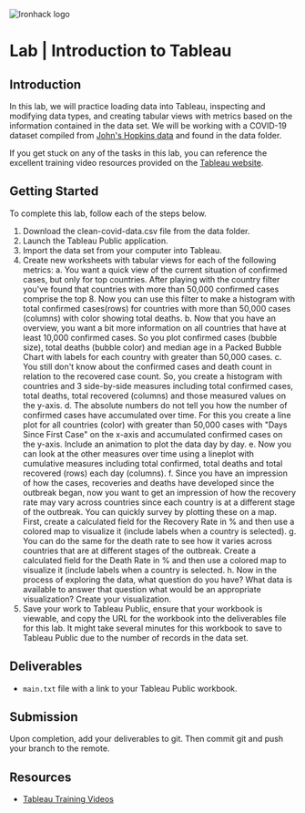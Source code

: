 ![Ironhack logo](https://i.imgur.com/1QgrNNw.png)

# Lab | Introduction to Tableau

## Introduction

In this lab, we will practice loading data into Tableau, inspecting and modifying data types, and creating tabular views with metrics based on the information contained in the data set. We will be working with a COVID-19 dataset compiled from [John's Hopkins data](https://github.com/CSSEGISandData/COVID-19/tree/master/csse_covid_19_data) and found in the data folder.

If you get stuck on any of the tasks in this lab, you can reference the excellent training video resources provided on the [Tableau website](https://www.tableau.com/learn/training).

## Getting Started

To complete this lab, follow each of the steps below.

1. Download the clean-covid-data.csv file from the data folder.
2. Launch the Tableau Public application.
3. Import the data set from your computer into Tableau.
4. Create new worksheets with tabular views for each of the following metrics:
    a. You want a quick view of the current situation of confirmed cases, but only for top countries.  After playing with the country filter you've found that countries with more than 50,000 confirmed cases comprise the top 8.  Now you can use this filter to make a histogram with total confirmed cases(rows) for countries with more than 50,000 cases (columns) with color showing total deaths.
    b. Now that you have an overview, you want a bit more information on all countries that have at least 10,000 confirmed cases.  So you plot confirmed cases (bubble size), total deaths (bubble color) and median age in a Packed Bubble Chart with labels for each country with greater than 50,000 cases.
    c. You still don't know about the confirmed cases and death count in relation to the recovered case count.  So, you create a histogram with countries and 3 side-by-side measures including total confirmed cases, total deaths, total recovered (columns) and those measured values on the y-axis.
    d. The absolute numbers do not tell you how the number of confirmed cases have accumulated over time.  For this you create a line plot for all countries (color) with greater than 50,000 cases with "Days Since First Case" on the x-axis and accumulated confirmed cases on the y-axis.  Include an animation to plot the data day by day.
    e. Now you can look at the other measures over time using a lineplot with cumulative measures including total confirmed, total deaths and total recovered (rows) each day (columns).
    f. Since you have an impression of how the cases, recoveries and deaths have developed since the outbreak began, now you want to get an impression of how the recovery rate may vary across countries since each country is at a different stage of the outbreak.  You can quickly survey by plotting these on a map.  First, create a calculated field for the Recovery Rate in % and then use a colored map to visualize it (include labels when a country is selected).
    g. You can do the same for the death rate to see how it varies across countries that are at different stages of the outbreak.  Create a calculated field for the Death Rate in % and then use a colored map to visualize it (include labels when a country is selected.
    h. Now in the process of exploring the data, what question do you have?  What data is available to answer that question  what would be an appropriate visualization?  Create your visualization.
6. Save your work to Tableau Public, ensure that your workbook is viewable, and copy the URL for the workbook into the deliverables file for this lab. It might take several minutes for this workbook to save to Tableau Public due to the number of records in the data set.

## Deliverables

- `main.txt` file with a link to your Tableau Public workbook.

## Submission

Upon completion, add your deliverables to git. Then commit git and push your branch to the remote.

## Resources

- [Tableau Training Videos](https://www.tableau.com/learn/training)
